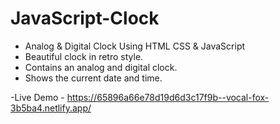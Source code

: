 # JavaScript-Clock

- Analog & Digital Clock Using HTML CSS & JavaScript
- Beautiful clock in retro style.
- Contains an analog and digital clock.
- Shows the current date and time.

-Live Demo - https://65896a66e78d19d6d3c17f9b--vocal-fox-3b5ba4.netlify.app/
